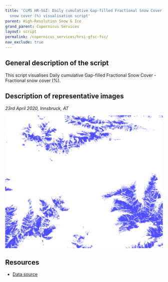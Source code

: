 ```yaml
---
title: 'CLMS HR-S&I: Daily cumulative Gap-filled Fractional Snow Cover - Fractional
  snow cover (%) visualisation script'
parent: High-Resolution Snow & Ice
grand_parent: Copernicus Services
layout: script
permalink: /copernicus_services/hrsi-gfsc-fsc/
nav_exclude: true
---
```



## General description of the script  
This script visualises Daily cumulative Gap-filled Fractional Snow Cover - Fractional snow cover (%).

  
## Description of representative images
*23rd April 2020, Innsbruck, AT* 

![GFSC FSC](fig/figure.png)  

## Resources

- [Data source](https://land.copernicus.eu/pan-european/biophysical-parameters/high-resolution-snow-and-ice-monitoring/snow-products)
